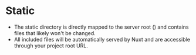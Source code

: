 # Static

- The static directory is directly mapped to the server root () and contains files that likely won't be changed.
- All included files will be automatically served by Nuxt and are accessible through your project root URL.
